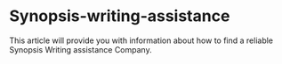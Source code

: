 # Synopsis-writing-assistance
This article will provide you with information about how to find a reliable Synopsis Writing assistance Company.
